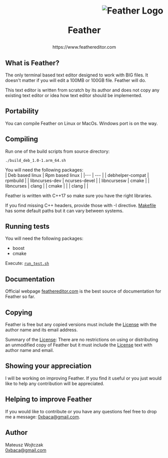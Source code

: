 # <p align="right">![Feather Logo](https://github.com/0xBaca/Feather/blob/Developement_Beta/feather-1.0/logo/128x128/apps/feather.png)</p><p align="center">Feather</p>
<p align="center">https://www.feathereditor.com</p>

## What is Feather? ##

The only terminal based text editor designed to work with BIG files.
It doesn't matter if you will edit a 100MB or 100GB file. Feather will do.

This text editor is written from scratch by its author and does not copy any existing text editor
or idea how text editor should be implemented.

## Portability ##

You can compile Feather on Linux or MacOs. Windows port is on the way.

## Compiling ##

Run one of the build scripts from source directory:<br />

`./build_deb_1.0-1.arm_64.sh`

You will need the following packages:<br />
| Deb based linux | Rpm based linux |
|--- | --- |
| debhelper-compat |  rpmbuild |
| libncurses-dev | ncurses-devel |
| libncursesw | cmake |
| libncurses | clang |
| cmake | |
| clang | |

Feather is written with C++17 so make sure you have the right libraries.

If you find missing C++ headers, provide those with -I directive. [Makefile](https://github.com/0xBaca/FeatherEditor/blob/master/feather-1.0/makefile) has some default paths but it can vary between systems.

## Running tests ##

You will need the following packages:<br />
- boost
- cmake

Execute: [`run_test.sh`](https://github.com/0xBaca/FeatherEditor/blob/master/feather-1.0/scripts/run_tests.sh)

## Documentation ##

Official webpage [feathereditor.com](https://feathereditor.com) is the best source of documentation for Feather so far.

## Copying ##

Feather is free but any copied versions must include the [License](https://github.com/0xBaca/FeatherEditor/blob/master/LICENSE) with the author name and its email address.

Summary of the [License](https://github.com/0xBaca/FeatherEditor/blob/master/LICENSE): There are no restrictions on using or distributing an
unmodified copy of Feather but it must include the [License](https://github.com/0xBaca/FeatherEditor/blob/master/LICENSE) text with author name and email.


## Showing your appreciation ##

I will be working on improving Feather. If you find it useful or you just would like to help any contribution will be appreciated.<br />


## Helping to improve Feather ##

If you would like to contribute or you have any questions feel free to drop me a message: 0xbaca@gmail.com.


## Author ##

Mateusz Wojtczak <br />
0xbaca@gmail.com <br />


